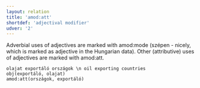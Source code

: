 ```yaml
---
layout: relation
title: 'amod:att'
shortdef: 'adjectival modifier'
udver: '2'
---
```


Adverbial uses of adjectives are marked with amod:mode (szépen - nicely, which is marked as adjective in the Hungarian data).
Other (attributive) uses of adjectives are marked with amod:att.

~~~ sdparse
olajat exportáló országok \n oil exporting countries
obj(exportáló, olajat)
amod:att(országok, exportáló)
~~~

<!-- Interlanguage links updated Čt lis 12 09:43:12 CET 2020 -->
